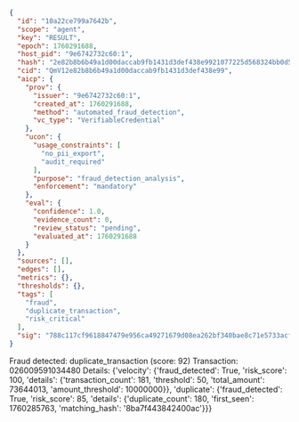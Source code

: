 ```json
{
  "id": "10a22ce799a7642b",
  "scope": "agent",
  "key": "RESULT",
  "epoch": 1760291688,
  "host_pid": "9e6742732c60:1",
  "hash": "2e82b8b6b49a1d00daccab9fb1431d3def438e9921077225d568324bb0d53155",
  "cid": "QmV12e82b8b6b49a1d00daccab9fb1431d3def438e99",
  "aicp": {
    "prov": {
      "issuer": "9e6742732c60:1",
      "created_at": 1760291688,
      "method": "automated_fraud_detection",
      "vc_type": "VerifiableCredential"
    },
    "ucon": {
      "usage_constraints": [
        "no_pii_export",
        "audit_required"
      ],
      "purpose": "fraud_detection_analysis",
      "enforcement": "mandatory"
    },
    "eval": {
      "confidence": 1.0,
      "evidence_count": 0,
      "review_status": "pending",
      "evaluated_at": 1760291688
    }
  },
  "sources": [],
  "edges": [],
  "metrics": {},
  "thresholds": {},
  "tags": [
    "fraud",
    "duplicate_transaction",
    "risk_critical"
  ],
  "sig": "788c117cf9618847479e956ca49271679d08ea262bf340bae8c71e5733acf551"
}
```

Fraud detected: duplicate_transaction (score: 92)
Transaction: 026009591034480
Details: {'velocity': {'fraud_detected': True, 'risk_score': 100, 'details': {'transaction_count': 181, 'threshold': 50, 'total_amount': 73644013, 'amount_threshold': 10000000}}, 'duplicate': {'fraud_detected': True, 'risk_score': 85, 'details': {'duplicate_count': 180, 'first_seen': 1760285763, 'matching_hash': '8ba7f443842400ac'}}}